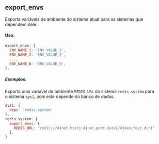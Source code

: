 ## export_envs

Exporta variáveis de ambiente do sistema atual para os sistemas que dependem dele.

#### Uso:
```js
export_envs: {
  ENV_NAME_1: 'ENV_VALUE_1',
  ENV_NAME_2: 'ENV_VALUE_2',
  ...,
  ENV_NAME_N: 'ENV_VALUE_N',
},
```

##### Exemplos:

Exporta uma variável de ambiente `REDIS_URL` do sistema `redis_system` para o sistema `sys1`, pois este depende do banco de dados.
```js
sys1: {
  deps: 'redis_system'
},
redis_system: {
  export_envs: {
    REDIS_URL: "redis://#{net.host}:#{net.port.data}/#{manifest.dir}"
  },
}
```

